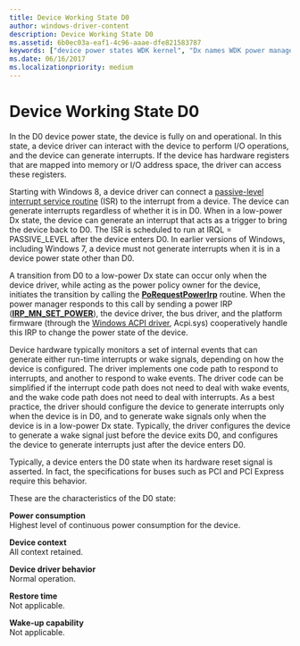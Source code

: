 ```yaml
---
title: Device Working State D0
author: windows-driver-content
description: Device Working State D0
ms.assetid: 6b0ec03a-eaf1-4c96-aaae-dfe821583787
keywords: ["device power states WDK kernel", "Dx names WDK power management", "device working state WDK power management", "continuous power WDK kernel", "delays WDK power management", "working states WDK power management"]
ms.date: 06/16/2017
ms.localizationpriority: medium
---
```


# Device Working State D0





In the D0 device power state, the device is fully on and operational. In this state, a device driver can interact with the device to perform I/O operations, and the device can generate interrupts. If the device has hardware registers that are mapped into memory or I/O address space, the driver can access these registers.

Starting with Windows 8, a device driver can connect a [passive-level interrupt service routine](using-passive-level-interrupt-handling-routines.md) (ISR) to the interrupt from a device. The device can generate interrupts regardless of whether it is in D0. When in a low-power Dx state, the device can generate an interrupt that acts as a trigger to bring the device back to D0. The ISR is scheduled to run at IRQL = PASSIVE\_LEVEL after the device enters D0. In earlier versions of Windows, including Windows 7, a device must not generate interrupts when it is in a device power state other than D0.

A transition from D0 to a low-power Dx state can occur only when the device driver, while acting as the power policy owner for the device, initiates the transition by calling the [**PoRequestPowerIrp**](https://msdn.microsoft.com/library/windows/hardware/ff559734) routine. When the power manager responds to this call by sending a power IRP ([**IRP\_MN\_SET\_POWER**](https://msdn.microsoft.com/library/windows/hardware/ff551744)), the device driver, the bus driver, and the platform firmware (through the [Windows ACPI driver](acpi-driver.md), Acpi.sys) cooperatively handle this IRP to change the power state of the device.

Device hardware typically monitors a set of internal events that can generate either run-time interrupts or wake signals, depending on how the device is configured. The driver implements one code path to respond to interrupts, and another to respond to wake events. The driver code can be simplified if the interrupt code path does not need to deal with wake events, and the wake code path does not need to deal with interrupts. As a best practice, the driver should configure the device to generate interrupts only when the device is in D0, and to generate wake signals only when the device is in a low-power Dx state. Typically, the driver configures the device to generate a wake signal just before the device exits D0, and configures the device to generate interrupts just after the device enters D0.

Typically, a device enters the D0 state when its hardware reset signal is asserted. In fact, the specifications for buses such as PCI and PCI Express require this behavior.

These are the characteristics of the D0 state:

<a href="" id="power-consumption"></a>**Power consumption**  
Highest level of continuous power consumption for the device.

<a href="" id="device-context"></a>**Device context**  
All context retained.

<a href="" id="device-driver-behavior"></a>**Device driver behavior**  
Normal operation.

<a href="" id="restore-time"></a>**Restore time**  
Not applicable.

<a href="" id="wake-up-capability"></a>**Wake-up capability**  
Not applicable.

 

 




